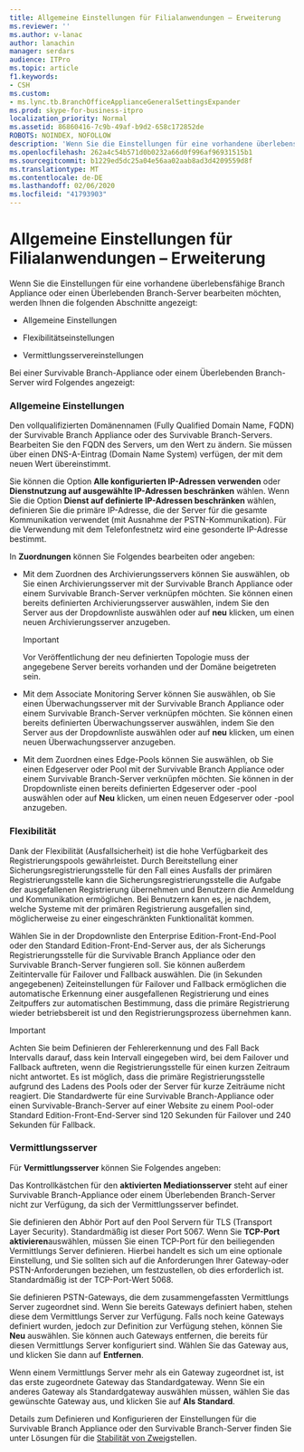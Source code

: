 ```yaml
---
title: Allgemeine Einstellungen für Filialanwendungen – Erweiterung
ms.reviewer: ''
ms.author: v-lanac
author: lanachin
manager: serdars
audience: ITPro
ms.topic: article
f1.keywords:
- CSH
ms.custom:
- ms.lync.tb.BranchOfficeApplianceGeneralSettingsExpander
ms.prod: skype-for-business-itpro
localization_priority: Normal
ms.assetid: 86860416-7c9b-49af-b9d2-658c172852de
ROBOTS: NOINDEX, NOFOLLOW
description: 'Wenn Sie die Einstellungen für eine vorhandene überlebensfähige Branch Appliance oder einen Überlebenden Branch-Server bearbeiten möchten, werden Ihnen die folgenden Abschnitte angezeigt:'
ms.openlocfilehash: 262a4c54b571d0b0232a66d0f996af96931515b1
ms.sourcegitcommit: b1229ed5dc25a04e56aa02aab8ad3d4209559d8f
ms.translationtype: MT
ms.contentlocale: de-DE
ms.lasthandoff: 02/06/2020
ms.locfileid: "41793903"
---
```

# <a name="branch-office-appliance-general-settings-expander"></a>Allgemeine Einstellungen für Filialanwendungen – Erweiterung

Wenn Sie die Einstellungen für eine vorhandene überlebensfähige Branch Appliance oder einen Überlebenden Branch-Server bearbeiten möchten, werden Ihnen die folgenden Abschnitte angezeigt:

- Allgemeine Einstellungen

- Flexibilitätseinstellungen

- Vermittlungsservereinstellungen


Bei einer Survivable Branch-Appliance oder einem Überlebenden Branch-Server wird Folgendes angezeigt:

### <a name="general-settings"></a>Allgemeine Einstellungen

Den vollqualifizierten Domänennamen (Fully Qualified Domain Name, FQDN) der Survivable Branch Appliance oder des Survivable Branch-Servers. Bearbeiten Sie den FQDN des Servers, um den Wert zu ändern. Sie müssen über einen DNS-A-Eintrag (Domain Name System) verfügen, der mit dem neuen Wert übereinstimmt.

Sie können die Option **Alle konfigurierten IP-Adressen verwenden** oder **Dienstnutzung auf ausgewählte IP-Adressen beschränken** wählen. Wenn Sie die Option **Dienst auf definierte IP-Adressen beschränken** wählen, definieren Sie die primäre IP-Adresse, die der Server für die gesamte Kommunikation verwendet (mit Ausnahme der PSTN-Kommunikation). Für die Verwendung mit dem Telefonfestnetz wird eine gesonderte IP-Adresse bestimmt.

In **Zuordnungen** können Sie Folgendes bearbeiten oder angeben:

- Mit dem Zuordnen des Archivierungsservers können Sie auswählen, ob Sie einen Archivierungsserver mit der Survivable Branch Appliance oder einem Survivable Branch-Server verknüpfen möchten. Sie können einen bereits definierten Archivierungsserver auswählen, indem Sie den Server aus der Dropdownliste auswählen oder auf **neu** klicken, um einen neuen Archivierungsserver anzugeben.

    > [!IMPORTANT]
    > Vor Veröffentlichung der neu definierten Topologie muss der angegebene Server bereits vorhanden und der Domäne beigetreten sein.

- Mit dem Associate Monitoring Server können Sie auswählen, ob Sie einen Überwachungsserver mit der Survivable Branch Appliance oder einem Survivable Branch-Server verknüpfen möchten. Sie können einen bereits definierten Überwachungsserver auswählen, indem Sie den Server aus der Dropdownliste auswählen oder auf **neu** klicken, um einen neuen Überwachungsserver anzugeben.

- Mit dem Zuordnen eines Edge-Pools können Sie auswählen, ob Sie einen Edgeserver oder Pool mit der Survivable Branch Appliance oder einem Survivable Branch-Server verknüpfen möchten. Sie können in der Dropdownliste einen bereits definierten Edgeserver oder -pool auswählen oder auf **Neu** klicken, um einen neuen Edgeserver oder -pool anzugeben.

### <a name="resiliency"></a>Flexibilität

Dank der Flexibilität (Ausfallsicherheit) ist die hohe Verfügbarkeit des Registrierungspools gewährleistet. Durch Bereitstellung einer Sicherungsregistrierungsstelle für den Fall eines Ausfalls der primären Registrierungsstelle kann die Sicherungsregistrierungsstelle die Aufgabe der ausgefallenen Registrierung übernehmen und Benutzern die Anmeldung und Kommunikation ermöglichen. Bei Benutzern kann es, je nachdem, welche Systeme mit der primären Registrierung ausgefallen sind, möglicherweise zu einer eingeschränkten Funktionalität kommen.

Wählen Sie in der Dropdownliste den Enterprise Edition-Front-End-Pool oder den Standard Edition-Front-End-Server aus, der als Sicherungs Registrierungsstelle für die Survivable Branch Appliance oder den Survivable Branch-Server fungieren soll. Sie können außerdem Zeitintervalle für Failover und Fallback auswählen. Die (in Sekunden angegebenen) Zeiteinstellungen für Failover und Fallback ermöglichen die automatische Erkennung einer ausgefallenen Registrierung und eines Zeitpuffers zur automatischen Bestimmung, dass die primäre Registrierung wieder betriebsbereit ist und den Registrierungsprozess übernehmen kann.

> [!IMPORTANT]
> Achten Sie beim Definieren der Fehlererkennung und des Fall Back Intervalls darauf, dass kein Intervall eingegeben wird, bei dem Failover und Fallback auftreten, wenn die Registrierungsstelle für einen kurzen Zeitraum nicht antwortet. Es ist möglich, dass die primäre Registrierungsstelle aufgrund des Ladens des Pools oder der Server für kurze Zeiträume nicht reagiert. Die Standardwerte für eine Survivable Branch-Appliance oder einen Survivable-Branch-Server auf einer Website zu einem Pool-oder Standard Edition-Front-End-Server sind 120 Sekunden für Failover und 240 Sekunden für Fallback.

### <a name="mediation-server"></a>Vermittlungsserver

Für **Vermittlungsserver** können Sie Folgendes angeben:

Das Kontrollkästchen für den **aktivierten Mediationsserver** steht auf einer Survivable Branch-Appliance oder einem Überlebenden Branch-Server nicht zur Verfügung, da sich der Vermittlungsserver befindet.

Sie definieren den Abhör Port auf den Pool Servern für TLS (Transport Layer Security). Standardmäßig ist dieser Port 5067. Wenn Sie **TCP-Port aktivieren**auswählen, müssen Sie einen TCP-Port für den beiliegenden Vermittlungs Server definieren. Hierbei handelt es sich um eine optionale Einstellung, und Sie sollten sich auf die Anforderungen Ihrer Gateway-oder PSTN-Anforderungen beziehen, um festzustellen, ob dies erforderlich ist. Standardmäßig ist der TCP-Port-Wert 5068.

Sie definieren PSTN-Gateways, die dem zusammengefassten Vermittlungs Server zugeordnet sind. Wenn Sie bereits Gateways definiert haben, stehen diese dem Vermittlungs Server zur Verfügung. Falls noch keine Gateways definiert wurden, jedoch zur Definition zur Verfügung stehen, können Sie **Neu** auswählen. Sie können auch Gateways entfernen, die bereits für diesen Vermittlungs Server konfiguriert sind. Wählen Sie das Gateway aus, und klicken Sie dann auf **Entfernen**.

Wenn einem Vermittlungs Server mehr als ein Gateway zugeordnet ist, ist das erste zugeordnete Gateway das Standardgateway. Wenn Sie ein anderes Gateway als Standardgateway auswählen müssen, wählen Sie das gewünschte Gateway aus, und klicken Sie auf **Als Standard**.


Details zum Definieren und Konfigurieren der Einstellungen für die Survivable Branch Appliance oder den Survivable Branch-Server finden Sie unter Lösungen für die [Stabilität von Zweig](https://technet.microsoft.com/library/1700f99b-709c-4e47-88eb-c0a5490e26e2.aspx)stellen.


